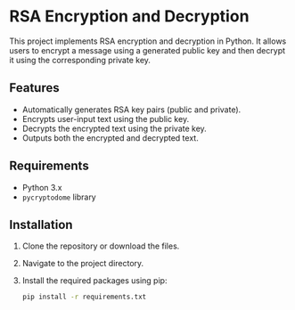 # RSA Encryption and Decryption

This project implements RSA encryption and decryption in Python. It allows users to encrypt a message using a generated public key and then decrypt it using the corresponding private key.

## Features

- Automatically generates RSA key pairs (public and private).
- Encrypts user-input text using the public key.
- Decrypts the encrypted text using the private key.
- Outputs both the encrypted and decrypted text.

## Requirements

- Python 3.x
- `pycryptodome` library

## Installation

1. Clone the repository or download the files.
2. Navigate to the project directory.
3. Install the required packages using pip:

   ```bash
   pip install -r requirements.txt